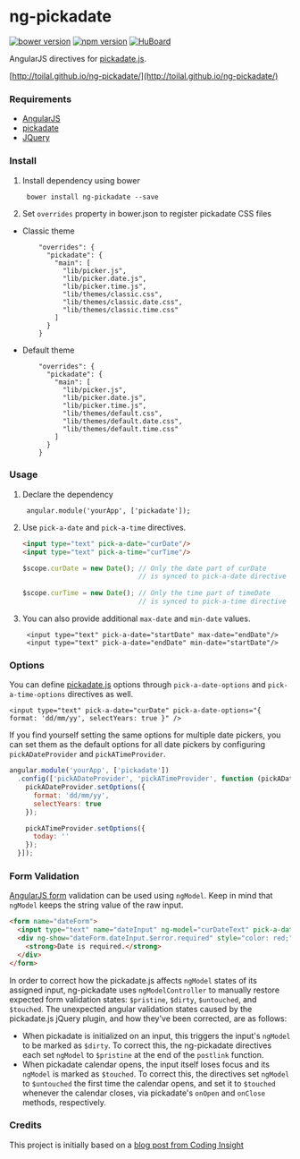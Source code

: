 ng-pickadate
============

[![bower version](http://img.shields.io/bower/v/ng-pickadate.svg?style=flat)](https://github.com/Toilal/ng-pickadate) 
[![npm version](http://img.shields.io/npm/v/ng-pickadate.svg?style=flat)](https://npmjs.org/package/ng-pickadate) 
[![HuBoard](https://img.shields.io/badge/Hu-Board-7965cc.svg)](https://huboard.com/Toilal/ng-pickadate) 

AngularJS directives for [pickadate.js](http://amsul.ca/pickadate.js/).

[http://toilal.github.io/ng-pickadate/](http://toilal.github.io/ng-pickadate/)

### Requirements

- [AngularJS](https://angularjs.org/)
- [pickadate](http://amsul.ca/pickadate.js/)
- [JQuery](http://jquery.com/)

### Install

1. Install dependency using bower

        bower install ng-pickadate --save
    
2. Set `overrides` property in bower.json to register pickadate CSS files

  - Classic theme
            
            "overrides": {
              "pickadate": {
                "main": [
                  "lib/picker.js",
                  "lib/picker.date.js",
                  "lib/picker.time.js",
                  "lib/themes/classic.css",
                  "lib/themes/classic.date.css",
                  "lib/themes/classic.time.css"
                ]
              }
            }

  - Default theme
            
            "overrides": {
              "pickadate": {
                "main": [
                  "lib/picker.js",
                  "lib/picker.date.js",
                  "lib/picker.time.js",
                  "lib/themes/default.css",
                  "lib/themes/default.date.css",
                  "lib/themes/default.time.css"
                ]
              }
            }

### Usage

1. Declare the dependency

        angular.module('yourApp', ['pickadate']);

2. Use `pick-a-date` and `pick-a-time` directives.

    ```html
    <input type="text" pick-a-date="curDate"/>
    <input type="text" pick-a-time="curTime"/>
    ```
    
    ```js
    $scope.curDate = new Date(); // Only the date part of curDate
                                 // is synced to pick-a-date directive
                                 
    $scope.curTime = new Date(); // Only the time part of timeDate
                                 // is synced to pick-a-time directive
    ```

3. You can also provide additional `max-date` and `min-date` values.

        <input type="text" pick-a-date="startDate" max-date="endDate"/>
        <input type="text" pick-a-date="endDate" min-date="startDate"/>

### Options

You can define [pickadate.js](http://amsul.ca/pickadate.js/) options through `pick-a-date-options` and 
`pick-a-time-options` directives as well.

    <input type="text" pick-a-date="curDate" pick-a-date-options="{ format: 'dd/mm/yy', selectYears: true }" />

If you find yourself setting the same options for multiple date pickers, you can set them as the default options for 
all date pickers by configuring `pickADateProvider` and `pickATimeProvider`.

  ```js
  angular.module('yourApp', ['pickadate'])
    .config(['pickADateProvider', 'pickATimeProvider', function (pickADateProvider, pickATimeProvider) {
      pickADateProvider.setOptions({
        format: 'dd/mm/yy',
        selectYears: true
      });

      pickATimeProvider.setOptions({
        today: ''
      });
    }]);
  ```

### Form Validation

[AngularJS form](https://docs.angularjs.org/guide/forms) validation can be used using `ngModel`. Keep in mind that 
`ngModel` keeps the string value of the raw input.

  ```html
  <form name="dateForm">
    <input type="text" name="dateInput" ng-model="curDateText" pick-a-date="curDate"/>
    <div ng-show="dateForm.dateInput.$error.required" style="color: red;">
      <strong>Date is required.</strong>
    </div>
  </form>
  ```

In order to correct how the pickadate.js affects `ngModel` states of its assigned input, ng-pickadate uses 
`ngModelController` to manually restore expected form validation states: `$pristine`, `$dirty`, `$untouched`, 
and `$touched`. The unexpected angular validation states caused by the pickadate.js jQuery plugin, and how they've been 
corrected, are as follows:

- When pickadate is initialized on an input, this triggers the input's `ngModel` to be marked as `$dirty`. To correct 
this, the ng-pickadate directives each set `ngModel` to `$pristine` at the end of the `postlink` function.
- When pickadate calendar opens, the input itself loses focus and its `ngModel` is marked as `$touched`. 
To correct this, the directives set `ngModel` to `$untouched` the first time the calendar opens, and set it to 
`$touched` whenever the calendar closes, via pickadate's `onOpen` and `onClose` methods, respectively.

### Credits

This project is initially based on a [blog post from Coding Insight](http://www.codinginsight.com/angularjs-and-pickadate/)
